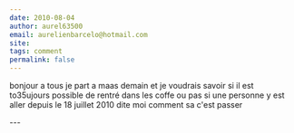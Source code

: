 ```yaml
---
date: 2010-08-04
author: aurel63500
email: aurelienbarcelo@hotmail.com
site: 
tags: comment
permalink: false
---
```


<p>bonjour a tous je part a maas demain et je voudrais savoir si il est to35ujours possible de rentré dans les coffe ou pas si une personne y est aller depuis le 18 juillet 2010 dite moi comment sa c'est passer</p>
---
